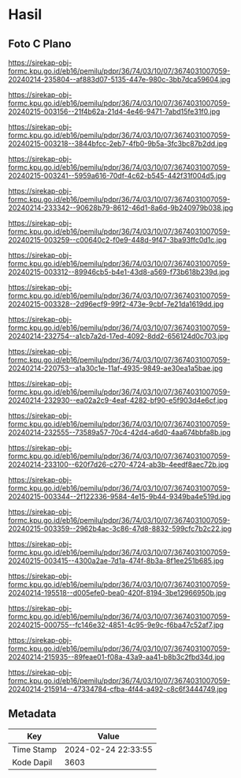 # Hasil

## Foto C Plano

https://sirekap-obj-formc.kpu.go.id/eb16/pemilu/pdpr/36/74/03/10/07/3674031007059-20240214-235804--af883d07-5135-447e-980c-3bb7dca59604.jpg

https://sirekap-obj-formc.kpu.go.id/eb16/pemilu/pdpr/36/74/03/10/07/3674031007059-20240215-003156--21f4b62a-21d4-4e46-9471-7abd15fe31f0.jpg

https://sirekap-obj-formc.kpu.go.id/eb16/pemilu/pdpr/36/74/03/10/07/3674031007059-20240215-003218--3844bfcc-2eb7-4fb0-9b5a-3fc3bc87b2dd.jpg

https://sirekap-obj-formc.kpu.go.id/eb16/pemilu/pdpr/36/74/03/10/07/3674031007059-20240215-003241--5959a616-70df-4c62-b545-442f31f004d5.jpg

https://sirekap-obj-formc.kpu.go.id/eb16/pemilu/pdpr/36/74/03/10/07/3674031007059-20240214-233342--90628b79-8612-46d1-8a6d-9b240979b038.jpg

https://sirekap-obj-formc.kpu.go.id/eb16/pemilu/pdpr/36/74/03/10/07/3674031007059-20240215-003259--c00640c2-f0e9-448d-9f47-3ba93ffc0d1c.jpg

https://sirekap-obj-formc.kpu.go.id/eb16/pemilu/pdpr/36/74/03/10/07/3674031007059-20240215-003312--89946cb5-b4e1-43d8-a569-f73b618b239d.jpg

https://sirekap-obj-formc.kpu.go.id/eb16/pemilu/pdpr/36/74/03/10/07/3674031007059-20240215-003328--2d96ecf9-99f2-473e-9cbf-7e21da1619dd.jpg

https://sirekap-obj-formc.kpu.go.id/eb16/pemilu/pdpr/36/74/03/10/07/3674031007059-20240214-232754--a1cb7a2d-17ed-4092-8dd2-656124d0c703.jpg

https://sirekap-obj-formc.kpu.go.id/eb16/pemilu/pdpr/36/74/03/10/07/3674031007059-20240214-220753--a1a30c1e-11af-4935-9849-ae30ea1a5bae.jpg

https://sirekap-obj-formc.kpu.go.id/eb16/pemilu/pdpr/36/74/03/10/07/3674031007059-20240214-232930--ea02a2c9-4eaf-4282-bf90-e5f903d4e6cf.jpg

https://sirekap-obj-formc.kpu.go.id/eb16/pemilu/pdpr/36/74/03/10/07/3674031007059-20240214-232555--73589a57-70c4-42d4-a6d0-4aa674bbfa8b.jpg

https://sirekap-obj-formc.kpu.go.id/eb16/pemilu/pdpr/36/74/03/10/07/3674031007059-20240214-233100--620f7d26-c270-4724-ab3b-4eedf8aec72b.jpg

https://sirekap-obj-formc.kpu.go.id/eb16/pemilu/pdpr/36/74/03/10/07/3674031007059-20240215-003344--2f122336-9584-4e15-9b44-9349ba4e519d.jpg

https://sirekap-obj-formc.kpu.go.id/eb16/pemilu/pdpr/36/74/03/10/07/3674031007059-20240215-003359--2962b4ac-3c86-47d8-8832-599cfc7b2c22.jpg

https://sirekap-obj-formc.kpu.go.id/eb16/pemilu/pdpr/36/74/03/10/07/3674031007059-20240215-003415--4300a2ae-7d1a-474f-8b3a-8f1ee251b685.jpg

https://sirekap-obj-formc.kpu.go.id/eb16/pemilu/pdpr/36/74/03/10/07/3674031007059-20240214-195518--d005efe0-bea0-420f-8194-3be12966950b.jpg

https://sirekap-obj-formc.kpu.go.id/eb16/pemilu/pdpr/36/74/03/10/07/3674031007059-20240215-000755--fc146e32-4851-4c95-9e9c-f6ba47c52af7.jpg

https://sirekap-obj-formc.kpu.go.id/eb16/pemilu/pdpr/36/74/03/10/07/3674031007059-20240214-215935--89feae01-f08a-43a9-aa41-b8b3c2fbd34d.jpg

https://sirekap-obj-formc.kpu.go.id/eb16/pemilu/pdpr/36/74/03/10/07/3674031007059-20240214-215914--47334784-cfba-4f44-a492-c8c6f3444749.jpg


## Metadata

| Key        | Value               |
| ---------- | ------------------- |
| Time Stamp | 2024-02-24 22:33:55 |
| Kode Dapil | 3603                |



